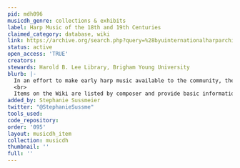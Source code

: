 ```yaml
---
pid: mdh096
musicdh_genre: collections & exhibits
label: Harp Music of the 18th and 19th Centuries
claimed_category: database, wiki
link: https://archive.org/search.php?query=%28byuinternationalharparchive%29
status: active
open_access: 'TRUE'
creators: 
stewards: Harold B. Lee Library, Brigham Young University
blurb: |-
  In an effort to make early harp music available to the community, the International Harp Archives is digitizing much of its pre-1923 harp music, where it can be downloaded free of cost. These scores are made available through the Wiki and the International Harp Archives Database (accessible through the &quot;Search Database&quot; tab).
  <br>
  Items on the Wiki are listed by composer and provide basic information while Database items can be searched by keyword, composer, year, dedicatee, etc. Database records contain a full MARC record, including the item’s call number in our library, which is useful if patrons require higher-quality scans of an item or wish to examine it in person.
added_by: Stephanie Sussmeier
twitter: "@StephanieSussme"
tools_used: 
code_repository: 
order: '095'
layout: musicdh_item
collection: musicdh
thumbnail: ''
full: ''
---
```

